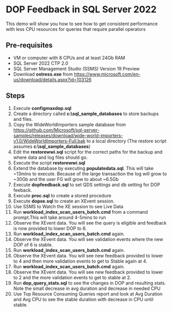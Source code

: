 # DOP Feedback in SQL Server 2022

This demo will show you how to see how to get consistent performance with less CPU resources for queries that require parallel operators

## Pre-requisites

- VM or computer with 8 CPUs and at least 24Gb RAM
- SQL Server 2022 CTP 2.0
- SQL Server Management Studio (SSMS) Version 19 Preview
- Download **ostress.exe** from https://www.microsoft.com/en-us/download/details.aspx?id=103126

## Steps

1. Execute **configmaxdop.sql**
1. Create a directory called **c:\sql_sample_databases** to store backups and files.
1. Copy the WideWorldImporters sample database from https://github.com/Microsoft/sql-server-samples/releases/download/wide-world-importers-v1.0/WideWorldImporters-Full.bak to a local directory (The restore script assumes **c:\sql_sample_databases**)
1. Edit the **restorewwi.sql** script for the correct paths for the backup and where data and log files should go.
1. Execute the script **restorewwi.sql**
1. Extend the database by executing **populatedata.sql**. This will take ~13mins to execute. Because of the large transaction the log will grow to ~30Gb and the user FG will grow to about ~6.5Gb
1. Execute **dopfeedback.sql** to set QDS settings and db setting for DOP feeback.
1. Execute **proc.sql** to create a stored procedure
1. Execute **dopxe.sql** to create an XEvent session.
1. Use SSMS to Watch the XE session to see Live Data
1. Run **workload_index_scan_users_batch.cmd** from a command prompt.This will take around 4-5mins to run
1. Observe the XEvent data. You will see the query is eligible and feedback is now provided to lower DOP to 6.
1. Run **workload_index_scan_users_batch.cmd** again.
1. Observe the XEvent data. You will see validation events where the new DOP of 6 is stable.
1. Run **workload_index_scan_users_batch.cmd** again.
1. Observe the XEvent data. You will see new feedback provided to lower to 4 and then more validation events to get to Stable again at 4.
1. Run **workload_index_scan_users_batch.cmd** again.
1. Observe the XEvent data. You will see new feedback provided to lower to 2 and the more validation events to get to stable at 2.
1. Run **dop_query_stats.sql** to see the changes in DOP and resulting stats. Note the small decrease in avg duration and decrease in needed CPU
1. Use Top Resource Consuming Queries report and look at Avg Duration and Avg CPU to see the stable duration with decrease in CPU until stable.

